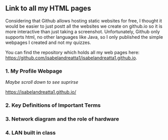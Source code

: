 ## Link to all my HTML pages 

Considering that Github allows hosting static websites for free, I thought it would be easier to just postt all the websites we create on github.io so it is more interactive than just taking a screenshot. Unfortunately, Github only supports html, no other languages like Java, so I only published the simple webpages I created and not my quizzes. 

You can find the repository which holds all my web pages here: https://github.com/isabelandreatta1/isabelandreatta1.github.io. 


### 1. My Profile Webpage 

*Maybe scroll down to see suprirse*

https://isabelandreatta1.github.io/

### 2. Key Definitions of Important Terms 

### 3. Network diagram and the role of hardware

### 4. LAN built in class 






